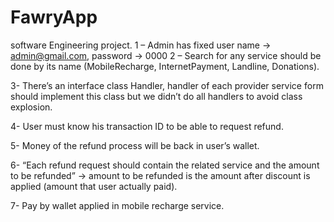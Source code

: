 # FawryApp
software Engineering project.
1 – Admin has fixed user name -> admin@gmail.com, password -> 0000
2 – Search for any service should be done by its name (MobileRecharge, InternetPayment, Landline, Donations).

3- There’s an interface class Handler, handler of each provider service form should implement this class but we didn’t do all handlers   to avoid class explosion.

4- User must know his transaction ID to be able to request refund.

5- Money of the refund process will be back in user’s wallet.

6- “Each refund request should contain the related service and the amount to be refunded” -> amount to be refunded is the amount after discount is applied (amount that user actually paid).

7- Pay by wallet applied in mobile recharge service.
